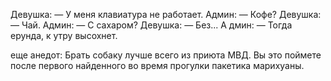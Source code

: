 Девушка: — У меня клавиатура не работает. 
Админ: — Кофе? 
Девушка: — Чай. 
Админ: — С сахаром?
 Девушка: — Без... А
 дмин: — Тогда ерунда, к утру высохнет. 


 еще анедот:
 Брать собаку лучше всего из приюта МВД. 
 Вы это поймете после первого найденного во время прогулки пакетика марихуаны. 